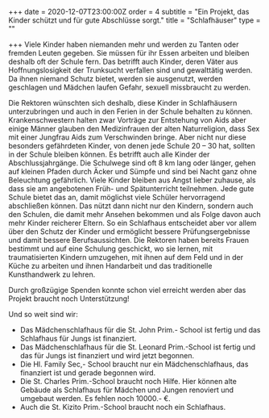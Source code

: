 +++
date = 2020-12-07T23:00:00Z
order = 4
subtitle = "Ein Projekt, das Kinder schützt und für gute Abschlüsse sorgt."
title = "Schlafhäuser"
type = ""

+++
Viele Kinder haben niemanden mehr und werden zu Tanten oder fremden Leuten gegeben. Sie müssen für ihr Essen arbeiten und bleiben deshalb oft der Schule fern. Das betrifft auch Kinder, deren Väter aus Hoffnungslosigkeit der Trunksucht verfallen sind und gewalttätig werden. Da ihnen niemand Schutz bietet, werden sie ausgenutzt, werden geschlagen und Mädchen laufen Gefahr, sexuell missbraucht zu werden.

Die Rektoren wünschten sich deshalb, diese Kinder in Schlafhäusern unterzubringen und auch in den Ferien in der Schule behalten zu können. Krankenschwestern halten zwar Vorträge zur Entstehung von Aids aber einige Männer glauben den Medizinfrauen der alten Naturreligion, dass Sex mit einer Jungfrau Aids zum Verschwinden bringe. Aber nicht nur diese besonders gefährdeten Kinder, von denen jede Schule 20 – 30 hat, sollten in der Schule bleiben können. Es betrifft auch alle Kinder der Abschlussjahrgänge. Die Schulwege sind oft 8 km lang oder länger, gehen auf kleinen Pfaden durch Äcker und Sümpfe und sind bei Nacht ganz ohne Beleuchtung gefährlich. Viele Kinder bleiben aus Angst lieber zuhause, als dass sie am angebotenen Früh- und Spätunterricht teilnehmen. Jede gute Schule bietet das an, damit möglichst viele Schüler hervorragend abschließen können. Das nützt dann nicht nur den Kindern, sondern auch den Schulen, die damit mehr Ansehen bekommen und als Folge davon auch mehr Kinder reicherer Eltern. So ein Schlafhaus entscheidet aber vor allem über den Schutz der Kinder und ermöglicht bessere Prüfungsergebnisse und damit bessere Berufsaussichten. Die Rektoren haben bereits Frauen bestimmt und auf eine Schulung geschickt, wo sie lernen, mit traumatisierten Kindern umzugehen, mit ihnen auf dem Feld und in der Küche zu arbeiten und ihnen Handarbeit und das traditionelle Kunsthandwerk zu lehren.

Durch großzügige Spenden konnte schon viel erreicht werden aber das Projekt braucht noch Unterstützung!

Und so weit sind wir:

* Das Mädchenschlafhaus für die St. John Prim.- School ist fertig und das Schlafhaus für Jungs ist finanziert.
* Das Mädchenschlafhaus für die St. Leonard Prim.-School ist fertig und das für Jungs ist finanziert und wird jetzt begonnen.
* Die Hl. Family Sec,- School braucht nur ein Mädchenschlafhaus, das finanziert ist und gerade begonnen wird.
* Die St. Charles Prim.-School braucht noch Hilfe. Hier können alte Gebäude als Schlafhaus für Mädchen und Jungen renoviert und umgebaut werden. Es fehlen noch 10000.- €.
* Auch die St. Kizito Prim.-School braucht noch ein Schlafhaus.